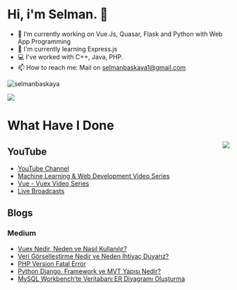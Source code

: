 # Hi, i'm Selman. 👋

- 🔭  I’m currently working on Vue.Js, Quasar, Flask and Python with Web App Programming
- 🧶  I'm currently learning Express.js
- 💻  I've worked with C++, Java, PHP.
- 📫  How to reach me: Mail on selmanbaskaya1@gmail.com

<p align="left"> <img src="https://komarev.com/ghpvc/?username=selmanbaskaya" alt="selmanbaskaya" /> </p>

[![](https://img.shields.io/twitter/follow/selmanbaskaya?style=social)](https://www.twitter.com/selmanbaskaya)

# What Have I Done
<img align='right' src="https://github-readme-stats.vercel.app/api?username=selmanbaskaya&show_icons=true&theme=merko">

## YouTube

- [YouTube Channel](https://www.youtube.com/SelmanBaskaya)
- [Machine Learning & Web Development Video Series](https://www.youtube.com/watch?v=BkprXbS6tA4)
- [Vue - Vuex Video Series](https://www.youtube.com/watch?v=OD9jFkHaHkA)
- [Live Broadcasts](https://www.youtube.com/watch?v=Sp81Eul-Jlo&list=PL0-amVGhM48fv1cOjo7BHPaQjcWGuzZVD&index=2)

## Blogs

### Medium

* [Vuex Nedir, Neden ve Nasıl Kullanılır?](https://medium.com/@selmanbaskaya/vuex-nedir-neden-ve-nas%C4%B1l-kullan%C4%B1l%C4%B1r-9f9f22f22c83)
* [Veri Görselleştirme Nedir ve Neden İhtiyaç Duyarız?](https://medium.com/i̇yi-programlama/veri-görselleştirme-nedir-ve-neden-i̇htiyaç-duyarız-97825c35b9a6)
* [PHP Version Fatal Error](https://medium.com/i̇yi-programlama/php-versiyonu-ölümcül-hatasından-kurtulmak-php-version-fatal-error-2d121e106ed3)
* [Python Django, Framework ve MVT Yapısı Nedir?](https://medium.com/i̇yi-programlama/python-django-framework-ve-mvt-yapısı-nedir-4ea44e9e1186)
* [MySQL Workbench’te Veritabanı ER Diyagramı Oluşturma](https://medium.com/i̇yi-programlama/mysql-workbenchte-veritabanı-er-diyagramı-oluşturma-97b98e18eb7c)
